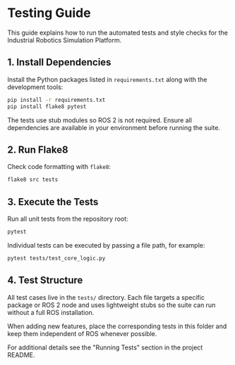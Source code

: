 # Testing Guide

This guide explains how to run the automated tests and style checks for the Industrial Robotics Simulation Platform.

## 1. Install Dependencies

Install the Python packages listed in `requirements.txt` along with the development tools:

```bash
pip install -r requirements.txt
pip install flake8 pytest
```

The tests use stub modules so ROS&nbsp;2 is not required. Ensure all dependencies are available in your environment before running the suite.

## 2. Run Flake8

Check code formatting with `flake8`:

```bash
flake8 src tests
```

## 3. Execute the Tests

Run all unit tests from the repository root:

```bash
pytest
```

Individual tests can be executed by passing a file path, for example:

```bash
pytest tests/test_core_logic.py
```

## 4. Test Structure

All test cases live in the `tests/` directory. Each file targets a specific package or ROS&nbsp;2 node and uses lightweight stubs so the suite can run without a full ROS installation.

When adding new features, place the corresponding tests in this folder and keep them independent of ROS whenever possible.


For additional details see the "Running Tests" section in the project README.
